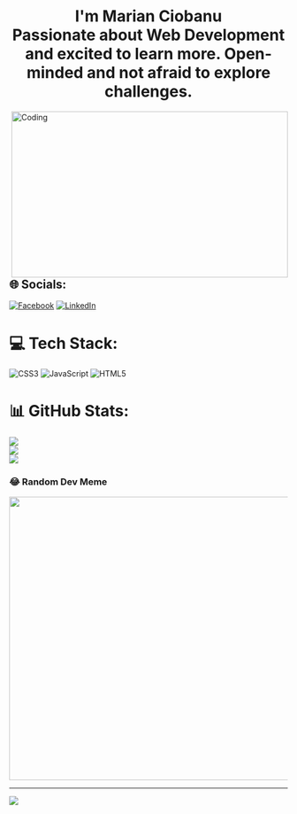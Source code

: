 
<h1 align="center"> I'm Marian Ciobanu<br>Passionate about Web Development and excited to learn more. Open-minded and not afraid to explore challenges.</h1>
<img align="right" alt="Coding" width="500" height="300" src="https://cdn.dribbble.com/users/2131993/screenshots/4948736/thoughtworks-gif_dribbble.gif">

## 🌐 Socials:
[![Facebook](https://img.shields.io/badge/Facebook-%231877F2.svg?logo=Facebook&logoColor=white)](https://facebook.com/https://www.facebook.com/ciobanu.marian.79) [![LinkedIn](https://img.shields.io/badge/LinkedIn-%230077B5.svg?logo=linkedin&logoColor=white)](https://linkedin.com/in/https://www.linkedin.com/in/ciobanu-marian-296268252/)

# 💻 Tech Stack:
![CSS3](https://img.shields.io/badge/css3-%231572B6.svg?style=for-the-badge&logo=css3&logoColor=white) ![JavaScript](https://img.shields.io/badge/javascript-%23323330.svg?style=for-the-badge&logo=javascript&logoColor=%23F7DF1E) ![HTML5](https://img.shields.io/badge/html5-%23E34F26.svg?style=for-the-badge&logo=html5&logoColor=white)
# 📊 GitHub Stats:
![](https://github-readme-stats.vercel.app/api?username=CbnMarian&theme=darcula&hide_border=true&include_all_commits=true&count_private=true)<br/>
![](https://github-readme-streak-stats.herokuapp.com/?user=CbnMarian&theme=darcula&hide_border=true)<br/>
![](https://github-readme-stats.vercel.app/api/top-langs/?username=CbnMarian&theme=darcula&hide_border=true&include_all_commits=true&count_private=true&layout=compact)

### 😂 Random Dev Meme
<img src="https://rm.up.railway.app/" width="512px"/>

---
[![](https://visitcount.itsvg.in/api?id=CbnMarian&icon=2&color=6)](https://visitcount.itsvg.in)




